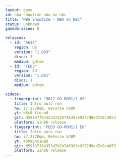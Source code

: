 ```yaml
---
layout: game
id: nba-showtime-nba-on-nbc
title: "NBA Showtime - NBA on NBC"
status: unknown
gamedb-issue: 0

releases:
  - id: "5612"
    region: US
    version: "1.003"
    discs: 1
    medium: gdrom
  - id: "FED3"
    region: EU
    version: "1.001"
    discs: 1
    medium: gdrom

videos:
  - fingerprint: "5612 GD-ROM1/1 US"
    title: Intro auto run
    hw: i7 2720qm, GeForce 540M
    yt: eXc0-fto-w0
    git: d59197f84353d7d2b746383e9277d9ed7c8c4053
    platform: win86-release
  - fingerprint: "FED3 GD-ROM1/1 EU"
    title: Intro auto run
    hw: i7 2720qm, GeForce 540M
    yt: 40m9gnyIRaU
    git: d59197f84353d7d2b746383e9277d9ed7c8c4053
    platform: win86-release
---
```

